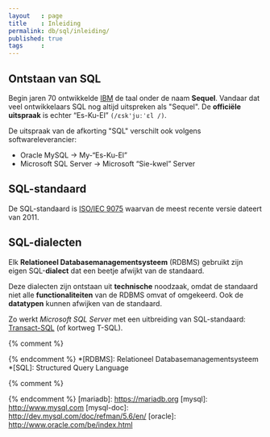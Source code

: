 ```yaml
---
layout   : page
title    : Inleiding
permalink: db/sql/inleiding/
published: true
tags     :
---
```


Ontstaan van SQL
----------------

Begin jaren 70 ontwikkelde [IBM](http://www.ibm.com/) de taal onder de naam **Sequel**. Vandaar dat veel ontwikkelaars SQL nog altijd uitspreken als "Sequel". De **officiële uitspraak** is echter “Es-Ku-El” `(/ɛsk'juːˈɛl /)`.

De uitspraak van de afkorting "SQL" verschilt ook volgens softwareleverancier:

- Oracle MySQL → My-“Es-Ku-El”
- Microsoft SQL Server → Microsoft “Sie-kwel” Server

SQL-standaard
-------------

De SQL-standaard is [ISO/IEC 9075](http://www.iso.org/iso/search.htm?qt=iso+9075&sort_by=rel&type=simple&published=on&active_tab=standards) waarvan de meest recente versie dateert van 2011.

SQL-dialecten
-------------

Elk **Relationeel Databasemanagementsysteem** (RDBMS) gebruikt zijn eigen SQL-**dialect** dat een beetje afwijkt van de standaard.

Deze dialecten zijn ontstaan uit **technische** noodzaak, omdat de standaard niet alle **functionaliteiten** van de RDBMS omvat of omgekeerd. Ook de **datatypen** kunnen afwijken van de standaard.

Zo werkt *Microsoft SQL Server* met een uitbreiding van SQL-standaard: [Transact-SQL](http://msdn.microsoft.com/en-us/library/bb510741.aspx) (of kortweg T-SQL).


{% comment %}
<!-- ⚓ Afkortingen -->
{% endcomment %}
*[RDBMS]:                   Relationeel Databasemanagementsysteem
*[SQL]:                     Structured Query Language

{% comment %}
<!-- ⚓ Hyperlinks -->
{% endcomment %}
[mariadb]:                  https://mariadb.org
[mysql]:                    http://www.mysql.com
[mysql-doc]:                http://dev.mysql.com/doc/refman/5.6/en/
[oracle]:                   http://www.oracle.com/be/index.html
